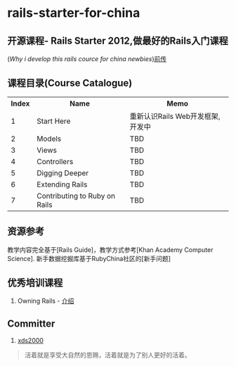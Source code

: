 rails-starter-for-china
================================
开源课程- Rails Starter 2012,做最好的Rails入门课程
--------------------------------------------------

(*Why i develop this rails cource for china
newbies*)[前传](http://xiaods.github.com/rails-starter-for-china/)

课程目录(Course Catalogue)
---------------------------

<table>
<tr>
<th>Index</th><th>Name</th><th>Memo</th>
</tr>
<tr>
<td>1</td><td>Start Here</td><td>重新认识Rails Web开发框架,开发中</td>
</tr>
<tr>
<td>2</td><td>Models</td><td>TBD</td>
</tr><tr>
<td>3</td><td>Views</td><td>TBD</td>
</tr><tr>
<td>4</td><td>Controllers</td><td>TBD</td>
</tr><tr>
<td>5</td><td>Digging Deeper</td><td>TBD</td>
</tr><tr>
<td>6</td><td>Extending Rails</td><td>TBD</td>
</tr><tr>
<td>7</td><td>Contributing to Ruby on Rails</td><td>TBD</td>
</tr>
</table>

资源参考
-------------------

教学内容完全基于[Rails Guide]，教学方式参考[Khan Academy Computer Science].
新手数据挖掘库基于RubyChina社区的[新手问题]

  [1]: http://guides.rubyonrails.org  "Rails Guide"
  [2]: http://www.khanacademy.org/cs  "Khan Academy Computer Science"
  [3]: http://ruby-china.org/topics/node52 "新手问题"

优秀培训课程
------------------

1. Owning Rails - [介绍](http://wp.xdite.net/?p=2407)

Committer
-----------------
1. [xds2000](http://ruby-china.org/xds2000)


> 活着就是享受大自然的恩赐，活着就是为了别人更好的活着。
